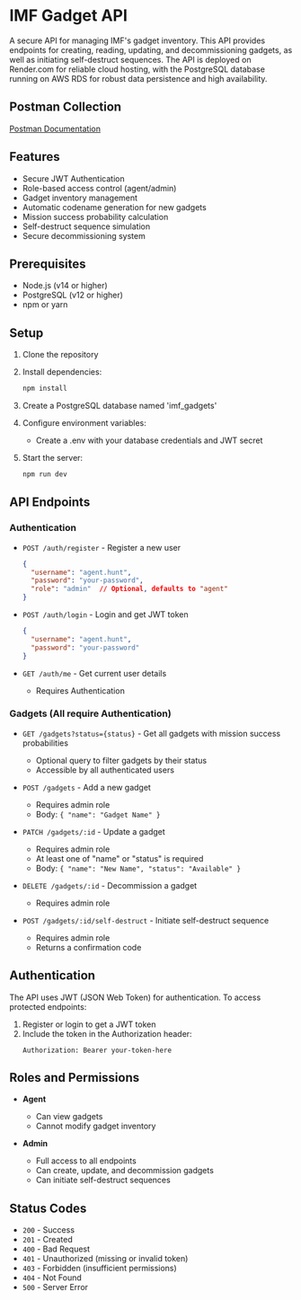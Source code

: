 # IMF Gadget API

A secure API for managing IMF's gadget inventory. This API provides endpoints for creating, reading, updating, and decommissioning gadgets, as well as initiating self-destruct sequences. The API is deployed on Render.com for reliable cloud hosting, with the PostgreSQL database running on AWS RDS for robust data persistence and high availability.

## Postman Collection

[Postman Documentation](https://www.postman.com/imf-phoenix-team/workspace/imf-phoenix-team-workspace/collection/40658875-1991cb62-f48c-415d-8c99-e6283636ce26?action=share&creator=40658875)

## Features

- Secure JWT Authentication
- Role-based access control (agent/admin)
- Gadget inventory management
- Automatic codename generation for new gadgets
- Mission success probability calculation
- Self-destruct sequence simulation
- Secure decommissioning system

## Prerequisites

- Node.js (v14 or higher)
- PostgreSQL (v12 or higher)
- npm or yarn

## Setup

1. Clone the repository
2. Install dependencies:
   ```bash
   npm install
   ```

3. Create a PostgreSQL database named 'imf_gadgets'

4. Configure environment variables:
   - Create a .env with your database credentials and JWT secret

5. Start the server:
   ```bash
   npm run dev
   ```

## API Endpoints

### Authentication

- `POST /auth/register` - Register a new user
  ```json
  {
    "username": "agent.hunt",
    "password": "your-password",
    "role": "admin"  // Optional, defaults to "agent"
  }
  ```

- `POST /auth/login` - Login and get JWT token
  ```json
  {
    "username": "agent.hunt",
    "password": "your-password"
  }
  ```

- `GET /auth/me` - Get current user details
  - Requires Authentication

### Gadgets (All require Authentication)

- `GET /gadgets?status={status}` - Get all gadgets with mission success probabilities
  - Optional query to filter gadgets by their status
  - Accessible by all authenticated users

- `POST /gadgets` - Add a new gadget
  - Requires admin role
  - Body: `{ "name": "Gadget Name" }`

- `PATCH /gadgets/:id` - Update a gadget
  - Requires admin role
  - At least one of "name" or "status" is required
  - Body: `{ "name": "New Name", "status": "Available" }`

- `DELETE /gadgets/:id` - Decommission a gadget
  - Requires admin role

- `POST /gadgets/:id/self-destruct` - Initiate self-destruct sequence
  - Requires admin role
  - Returns a confirmation code

## Authentication

The API uses JWT (JSON Web Token) for authentication. To access protected endpoints:

1. Register or login to get a JWT token
2. Include the token in the Authorization header:
   ```
   Authorization: Bearer your-token-here
   ```

## Roles and Permissions

- **Agent**
  - Can view gadgets
  - Cannot modify gadget inventory

- **Admin**
  - Full access to all endpoints
  - Can create, update, and decommission gadgets
  - Can initiate self-destruct sequences

## Status Codes

- `200` - Success
- `201` - Created
- `400` - Bad Request
- `401` - Unauthorized (missing or invalid token)
- `403` - Forbidden (insufficient permissions)
- `404` - Not Found
- `500` - Server Error 
